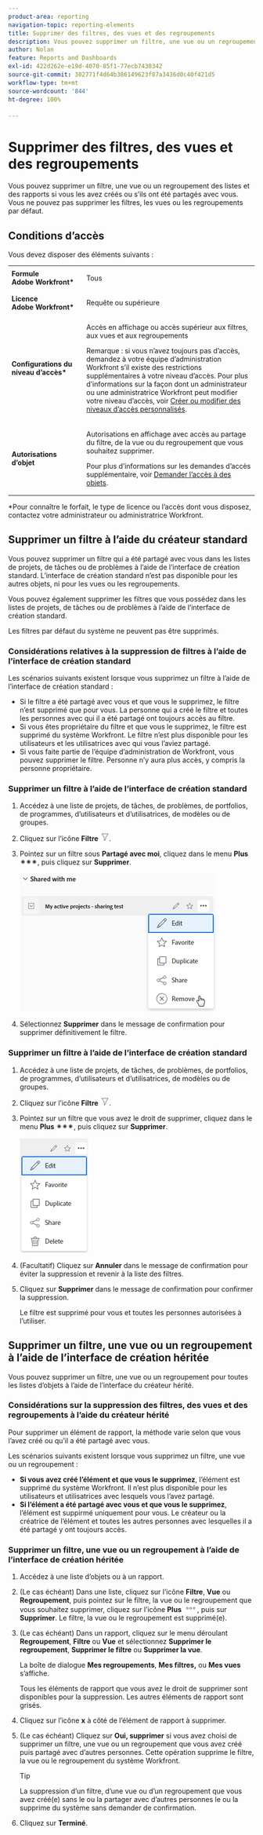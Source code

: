 ```yaml
---
product-area: reporting
navigation-topic: reporting-elements
title: Supprimer des filtres, des vues et des regroupements
description: Vous pouvez supprimer un filtre, une vue ou un regroupement des listes et des rapports si vous les avez créés ou s’ils ont été partagés avec vous. Vous ne pouvez pas supprimer les filtres, les vues ou les regroupements par défaut.
author: Nolan
feature: Reports and Dashboards
exl-id: 422d262e-e19d-4070-85f1-77ecb7430342
source-git-commit: 302771f4d64b386149623f87a3436d0c40f421d5
workflow-type: tm+mt
source-wordcount: '844'
ht-degree: 100%

---
```


# Supprimer des filtres, des vues et des regroupements

Vous pouvez supprimer un filtre, une vue ou un regroupement des listes et des rapports si vous les avez créés ou s’ils ont été partagés avec vous. Vous ne pouvez pas supprimer les filtres, les vues ou les regroupements par défaut.

## Conditions d’accès

Vous devez disposer des éléments suivants :

<table style="table-layout:auto"> 
 <col> 
 </col> 
 <col> 
 </col> 
 <tbody> 
  <tr> 
   <td role="rowheader"><strong>Formule Adobe Workfront*</strong></td> 
   <td> <p>Tous </p> </td> 
  </tr> 
  <tr> 
   <td role="rowheader"><strong>Licence Adobe Workfront*</strong></td> 
   <td> <p>Requête ou supérieure</p> </td> 
  </tr> 
  <tr> 
   <td role="rowheader"><strong>Configurations du niveau d’accès*</strong></td> 
   <td> <p>Accès en affichage ou accès supérieur aux filtres, aux vues et aux regroupements</p> <p>Remarque : si vous n’avez toujours pas d’accès, demandez à votre équipe d’administration Workfront s’il existe des restrictions supplémentaires à votre niveau d’accès. Pour plus d’informations sur la façon dont un administrateur ou une administratrice Workfront peut modifier votre niveau d’accès, voir <a href="../../../administration-and-setup/add-users/configure-and-grant-access/create-modify-access-levels.md" class="MCXref xref">Créer ou modifier des niveaux d’accès personnalisés</a>.</p> </td> 
  </tr> 
  <tr> 
   <td role="rowheader"><strong>Autorisations d’objet</strong></td> 
   <td> <p>Autorisations en affichage avec accès au partage du filtre, de la vue ou du regroupement que vous souhaitez supprimer.</p> <p>Pour plus d’informations sur les demandes d’accès supplémentaire, voir <a href="../../../workfront-basics/grant-and-request-access-to-objects/request-access.md" class="MCXref xref">Demander l’accès à des objets</a>.</p> </td> 
  </tr> 
 </tbody> 
</table>

&#42;Pour connaître le forfait, le type de licence ou l’accès dont vous disposez, contactez votre administrateur ou administratrice Workfront.

## Supprimer un filtre à l’aide du créateur standard

Vous pouvez supprimer un filtre qui a été partagé avec vous dans les listes de projets, de tâches ou de problèmes à l’aide de l’interface de création standard. L’interface de création standard n’est pas disponible pour les autres objets, ni pour les vues ou les regroupements.

Vous pouvez également supprimer les filtres que vous possédez dans les listes de projets, de tâches ou de problèmes à l’aide de l’interface de création standard.

Les filtres par défaut du système ne peuvent pas être supprimés.

### Considérations relatives à la suppression de filtres à l’aide de l’interface de création standard

Les scénarios suivants existent lorsque vous supprimez un filtre à l’aide de l’interface de création standard :

* Si le filtre a été partagé avec vous et que vous le supprimez, le filtre n’est supprimé que pour vous. La personne qui a créé le filtre et toutes les personnes avec qui il a été partagé ont toujours accès au filtre.
* Si vous êtes propriétaire du filtre et que vous le supprimez, le filtre est supprimé du système Workfront. Le filtre n’est plus disponible pour les utilisateurs et les utilisatrices avec qui vous l’aviez partagé.
* Si vous faite partie de l’équipe d’administration de Workfront, vous pouvez supprimer le filtre. Personne n’y aura plus accès, y compris la personne propriétaire.

### Supprimer un filtre à l’aide de l’interface de création standard

1. Accédez à une liste de projets, de tâches, de problèmes, de portfolios, de programmes, d’utilisateurs et d’utilisatrices, de modèles ou de groupes.
1. Cliquez sur l’icône **Filtre** ![Icône Filtre](assets/filter-nwepng.png).
1. Pointez sur un filtre sous **Partagé avec moi**, cliquez dans le menu **Plus** ![Icône Plus](assets/more-icon-spectrum.png), puis cliquez sur **Supprimer**.

   ![Suppression d’un filtre](assets/new-filters-more-menu-remove-filter.png)

1. Sélectionnez **Supprimer** dans le message de confirmation pour supprimer définitivement le filtre.

### Supprimer un filtre à l’aide de l’interface de création standard

1. Accédez à une liste de projets, de tâches, de problèmes, de portfolios, de programmes, d’utilisateurs et d’utilisatrices, de modèles ou de groupes.
1. Cliquez sur l’icône **Filtre** ![Icône Filtre](assets/filter-nwepng.png).
1. Pointez sur un filtre que vous avez le droit de supprimer, cliquez dans le menu **Plus** ![Icône Plus](assets/more-icon-spectrum.png), puis cliquez sur **Supprimer**.

   ![Supprimer le filtre](assets/new-filters-more-menu-options-with-delete.png)

1. (Facultatif) Cliquez sur **Annuler** dans le message de confirmation pour éviter la suppression et revenir à la liste des filtres.
1. Cliquez sur **Supprimer** dans le message de confirmation pour confirmer la suppression.

   Le filtre est supprimé pour vous et toutes les personnes autorisées à l’utiliser.

## Supprimer un filtre, une vue ou un regroupement à l’aide de l’interface de création héritée

Vous pouvez supprimer un filtre, une vue ou un regroupement pour toutes les listes d’objets à l’aide de l’interface du créateur hérité.

### Considérations sur la suppression des filtres, des vues et des regroupements à l’aide du créateur hérité

Pour supprimer un élément de rapport, la méthode varie selon que vous l’avez créé ou qu’il a été partagé avec vous.

Les scénarios suivants existent lorsque vous supprimez un filtre, une vue ou un regroupement :

* **Si vous avez créé l’élément et que vous le supprimez**, l’élément est supprimé du système Workfront. Il n’est plus disponible pour les utilisateurs et utilisatrices avec lesquels vous l’avez partagé.
* **Si l’élément a été partagé avec vous et que vous le supprimez**, l’élément est suppirmé uniquement pour vous. Le créateur ou la créatrice de l’élément et toutes les autres personnes avec lesquelles il a été partagé y ont toujours accès.

### Supprimer un filtre, une vue ou un regroupement à l’aide de l’interface de création héritée

1. Accédez à une liste d’objets ou à un rapport.
1. (Le cas échéant) Dans une liste, cliquez sur l’icône **Filtre**, **Vue** ou **Regroupement**, puis pointez sur le filtre, la vue ou le regroupement que vous souhaitez supprimer, cliquez sur l’icône **Plus** ![](assets/more-icon.png), puis sur **Supprimer**. Le filtre, la vue ou le regroupement est supprimé(e).
1. (Le cas échéant) Dans un rapport, cliquez sur le menu déroulant **Regroupement**, **Filtre** ou **Vue** et sélectionnez **Supprimer le regroupement**, **Supprimer le filtre** ou **Supprimer la vue**.

   La boîte de dialogue **Mes regroupements**, **Mes filtres,** ou **Mes vues** s’affiche.

   Tous les éléments de rapport que vous avez le droit de supprimer sont disponibles pour la suppression. Les autres éléments de rapport sont grisés.

1. Cliquez sur l’icône **x** à côté de l’élément de rapport à supprimer.
1. (Le cas échéant) Cliquez sur **Oui, supprimer** si vous avez choisi de supprimer un filtre, une vue ou un regroupement que vous avez créé puis partagé avec d’autres personnes. Cette opération supprime le filtre, la vue ou le regroupement du système Workfront.

   >[!TIP]
   >
   >La suppression d’un filtre, d’une vue ou d’un regroupement que vous avez créé(e) sans le ou la partager avec d’autres personnes le ou la supprime du système sans demander de confirmation.

1. Cliquez sur **Terminé**.

